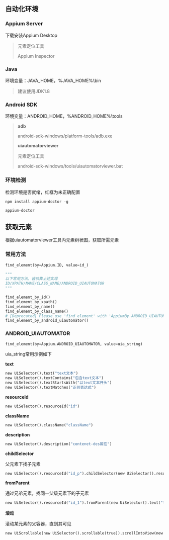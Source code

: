## 自动化环境

### Appium Server

下载安装Appium Desktop

> 元素定位工具
>
> Appium Inspector

### Java

环境变量：JAVA_HOME，%JAVA_HOME%\bin

> 建议使用JDK1.8

### Android SDK

环境变量：ANDROID_HOME，%ANDROID_HOME%\tools

> **adb**
>
> android-sdk-windows/platform-tools/adb.exe
>
> **uiautomatorviewer**
>
> 元素定位工具
>
> android-sdk-windows/tools/uiautomatorviewer.bat

### 环境检测

检测环境是否就绪，红框为未正确配置

```
npm install appium-doctor -g

appium-doctor
```

## 获取元素

根据uiautomatorviewer工具内元素树状图，获取所需元素

### 常用方法

```python
find_element(by=Appium.ID, value=id_)

"""
以下常用方法，皆依靠上述实现
ID/XPATH/NAME/CLASS_NAME/ANDROID_UIAUTOMATOR
"""

find_element_by_id()
find_element_by_xpath()
find_element_by_name()
find_element_by_class_name()
# [Deprecated] Please use 'find_element' with 'AppiumBy.ANDROID_UIAUTOMATOR' instead.
find_element_by_android_uiautomator()
```

### ANDROID_UIAUTOMATOR

```python
find_element(by=Appium.ANDROID_UIAUTOMATOR, value=uia_string)
```

uia_string常用示例如下

**text**

```python
new UiSelector().text("text文本")
new UiSelector().textContains("包含text文本")
new UiSelector().textStartsWith("以text文本开头")
new UiSelector().textMatches("正则表达式")
```

**resourceId**

```python
new UiSelector().resourceId("id")
```

**className**

```python
new UiSelector().className("className")
```

**description**

```python
new UiSelector().description("contenet-des属性")
```

**childSelector**

父元素下找子元素

```python
new UiSelector().resourceId("id_p").childSelector(new UiSelector().resourceId("id_c"))
```

**fromParent**

通过兄弟元素，找同一父级元素下的子元素

```python
new UiSelector().resourceId("id_1").fromParent(new UiSelector().text("text_2"))
```

**滚动**

滚动某元素的父容器，直到其可见

```python
new UiScrollable(new UiSelector().scrollable(true)).scrollIntoView(new UiSelector().text("xxx"))
```

